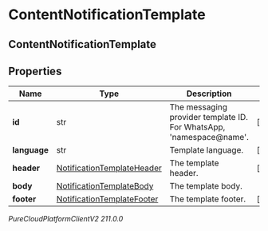 # ContentNotificationTemplate

## ContentNotificationTemplate

## Properties

|Name | Type | Description | Notes|
|------------ | ------------- | ------------- | -------------|
| **id** | str | The messaging provider template ID. For WhatsApp, &#39;namespace@name&#39;. | [optional] |
| **language** | str | Template language. | [optional] |
| **header** | [NotificationTemplateHeader](NotificationTemplateHeader) | The template header. | [optional] |
| **body** | [NotificationTemplateBody](NotificationTemplateBody) | The template body. | |
| **footer** | [NotificationTemplateFooter](NotificationTemplateFooter) | The template footer. | [optional] |



_PureCloudPlatformClientV2 211.0.0_
